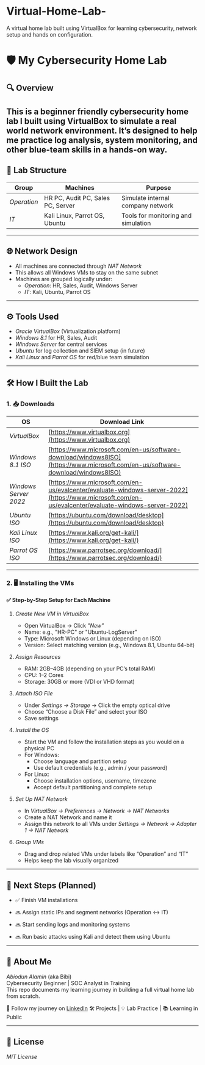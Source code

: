 # Virtual-Home-Lab-
A virtual home lab built using VirtualBox for learning cybersecurity, network setup and hands on configuration.
# 🛡 My Cybersecurity Home Lab

## 🔍 Overview
This is a beginner friendly cybersecurity home lab I built using VirtualBox to simulate a real world network environment. It’s designed to help me practice log analysis, system monitoring, and other blue-team skills in a hands-on way.
---

## 🧱 Lab Structure

| Group        | Machines                             | Purpose                             |
|--------------|---------------------------------------|-------------------------------------|
| *Operation*| HR PC, Audit PC, Sales PC, Server     | Simulate internal company network   |
| *IT*       | Kali Linux, Parrot OS, Ubuntu         | Tools for monitoring and simulation |


---

## 🌐 Network Design

- All machines are connected through *NAT Network* 
- This allows all Windows VMs to stay on the same subnet 
- Machines are grouped logically under:
  - *Operation*: HR, Sales, Audit, Windows Server
  - *IT*: Kali, Ubuntu, Parrot OS

---

## ⚙ Tools Used

- *Oracle VirtualBox* (Virtualization platform)
- *Windows 8.1* for HR, Sales, Audit
- *Windows Server* for central services
- *Ubuntu* for log collection and SIEM setup (in future)
- *Kali Linux* and *Parrot OS* for red/blue team simulation
  

---

## 🛠 How I Built the Lab

### 1. 📥 Downloads

| OS           | Download Link |
|--------------|---------------|
| *VirtualBox* | [https://www.virtualbox.org](https://www.virtualbox.org) |
| *Windows 8.1 ISO* | [https://www.microsoft.com/en-us/software-download/windows8ISO](https://www.microsoft.com/en-us/software-download/windows8ISO) |
| *Windows Server 2022* | [https://www.microsoft.com/en-us/evalcenter/evaluate-windows-server-2022](https://www.microsoft.com/en-us/evalcenter/evaluate-windows-server-2022) |
| *Ubuntu ISO* | [https://ubuntu.com/download/desktop](https://ubuntu.com/download/desktop) |
| *Kali Linux ISO* | [https://www.kali.org/get-kali/](https://www.kali.org/get-kali/) |
| *Parrot OS ISO* | [https://www.parrotsec.org/download/](https://www.parrotsec.org/download/) |


---

### 2. 🖥 Installing the VMs

#### ✅ Step-by-Step Setup for Each Machine

1. *Create New VM in VirtualBox*
   - Open VirtualBox → Click *"New"*
   - Name: e.g., "HR-PC" or "Ubuntu-LogServer"
   - Type: Microsoft Windows or Linux (depending on ISO)
   - Version: Select matching version (e.g., Windows 8.1, Ubuntu 64-bit)

2. *Assign Resources*
   - RAM: 2GB–4GB (depending on your PC’s total RAM)
   - CPU: 1–2 Cores
   - Storage: 30GB or more (VDI or VHD format)

3. *Attach ISO File*
   - Under *Settings → Storage* → Click the empty optical drive
   - Choose “Choose a Disk File” and select your ISO
   - Save settings

4. *Install the OS*
   - Start the VM and follow the installation steps as you would on a physical PC
   - For Windows:
     - Choose language and partition setup
     - Use default credentials (e.g., admin / your password)
   - For Linux:
     - Choose installation options, username, timezone
     - Accept default partitioning and complete setup

5. *Set Up NAT Network*
   - In *VirtualBox → Preferences → Network → NAT Networks*
   - Create a NAT Network and name it
   - Assign this network to all VMs under *Settings → Network → Adapter 1 → NAT Network*

6. *Group VMs*
   - Drag and drop related VMs under labels like “Operation” and “IT”
   - Helps keep the lab visually organized

---

## 🧱 Next Steps (Planned)

- ✅ Finish VM installations
  
- 🔜 Assign static IPs and segment networks (Operation ↔ IT)
- 🔜 Start sending logs and monitoring systems
- 🔜 Run basic attacks using Kali and detect them using Ubuntu

---

## 👤 About Me

*Abiodun Alamin* (aka Bibi)  
Cybersecurity Beginner | SOC Analyst in Training  
This repo documents my learning journey in building a full virtual home lab from scratch.

💼 Follow my journey on [LinkedIn](https://linkedin.com/in/biodun-alamin-)
🛠 Projects | 💡 Lab Practice | 📚 Learning in Public


---

## 📎 License

*MIT License*  
